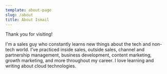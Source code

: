 ```yaml
---
template: about-page
slug: /about
title: About Ismail
---
```

Thank you for visiting!

I'm a sales guy who constantly learns new things about the tech and non-tech world. I've practiced inside sales, outside sales, channel and partnership management, business development, content marketing, growth marketing, and more throughout my career. I love learning and writing about cloud technologies. 

